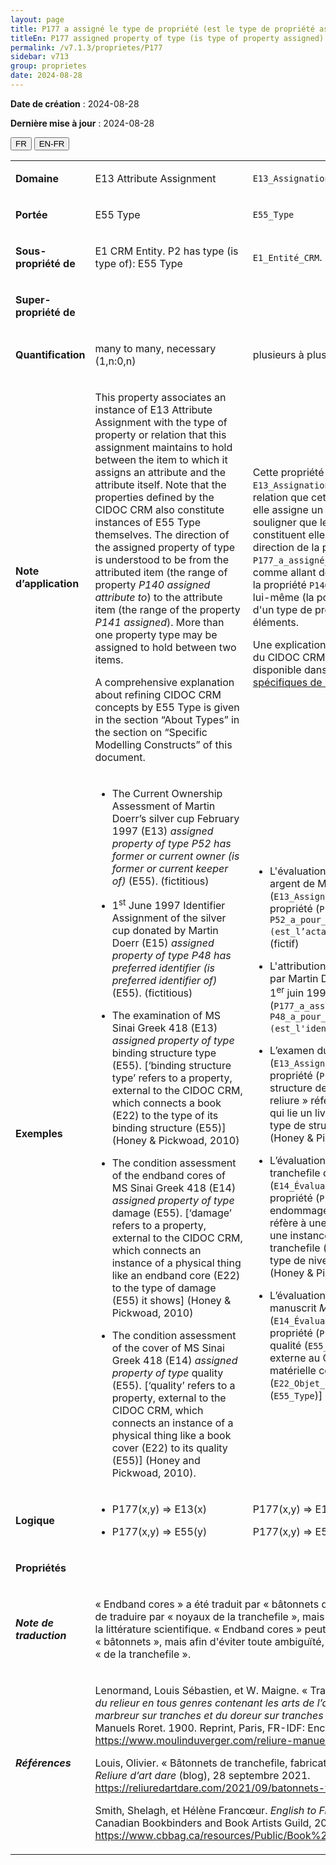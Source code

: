 ```yaml
---
layout: page
title: P177 a assigné le type de propriété (est le type de propriété assigné)
titleEn: P177 assigned property of type (is type of property assigned) - a assigné le type de propriété (est le type de propriété assigné)
permalink: /v7.1.3/proprietes/P177
sidebar: v713
group: proprietes
date: 2024-08-28
---
```


**Date de création** : 2024-08-28

**Dernière mise à jour** : 2024-08-28

<div class="lang-buttons">
 <button id="fr" class="activate">FR</button>
 <button id="en-fr">EN-FR</button>
</div>

<table>
<tbody>
<tr>
<td><p><strong>Domaine</strong></p></td>
<td class="en">
<p>E13 Attribute Assignment</p>
</td>
<td>
<p><code class="language-plaintext highlighter-rouge">E13_Assignation_d'attribut</code> </p>
</td>
</tr>
<tr>
<td><p><strong>Portée</strong></p></td>
<td class="en">
<p>E55 Type</p>
</td>
<td>
<p><code class="language-plaintext highlighter-rouge">E55_Type</code></p>
</td>
</tr>
<tr>
<td><p><strong>Sous-propriété de</strong></p></td>
<td class="en">
<p>E1 CRM Entity. P2 has type (is type of): E55 Type</p>
</td>
<td>
<p><code class="language-plaintext highlighter-rouge">E1_Entité_CRM</code>. <code class="language-plaintext highlighter-rouge">P2_a_pour_type (est_le_type_de)</code> : <code class="language-plaintext highlighter-rouge">E55_Type</code></p>
</td>
</tr>
<tr>
<td><p><strong>Super-propriété de</strong></p></td>
<td class="en">
</td>
<td>
</td>
</tr>
<tr>
<td><p><strong>Quantification</strong></p></td>
<td class="en">
<p>many to many, necessary (1,n:0,n)</p>
</td>
<td>
<p>plusieurs à plusieurs, nécessaire (1,n:0,n)</p>
</td>
</tr>
<tr>
<td><p><strong>Note d’application</strong></p></td>
<td class="en">
<p>This property associates an instance of E13 Attribute Assignment with the type of property or relation that this assignment maintains to hold between the item to which it assigns an attribute and the attribute itself. Note that the properties defined by the CIDOC CRM also constitute instances of E55 Type themselves. The direction of the assigned property of type is understood to be from the attributed item (the range of property <em>P140 assigned attribute to</em>) to the attribute item (the range of the property <em>P141 assigned</em>). More than one property type may be assigned to hold between two items.</p>
<p>A comprehensive explanation about refining CIDOC CRM concepts by E55 Type is given in the section “About Types” in the section on “Specific Modelling Constructs” of this document.</p>
</td>
<td>
<p>Cette propriété associe une instance de <code class="language-plaintext highlighter-rouge">E13_Assignation_d'attribut</code> au type de propriété ou à la relation que cette attribution établit entre l'élément auquel elle assigne un attribut et l'attribut lui-même. Il est à souligner que les propriétés définies par le CIDOC CRM constituent elles-mêmes des instances de <code class="language-plaintext highlighter-rouge">E55_Type</code>. La direction de la propriété <code class="language-plaintext highlighter-rouge">P177_a_assigné_le_type_de_propriété</code> doit être comprise comme allant de l'élément qui a reçu l'attribut (la portée de la propriété <code class="language-plaintext highlighter-rouge">P140_a_assigné_l’attribut_à</code>) vers l'attribut lui-même (la portée de la propriété <code class="language-plaintext highlighter-rouge">P141_a_assigné</code>). Plus d'un type de propriété peut être attribué entre deux éléments.</p>
<p>Une explication complète sur le raffinement des concepts du CIDOC CRM par l'utilisation de la classe <code class="language-plaintext highlighter-rouge">E55_Type</code> est disponible dans la section « <a href="/v7.1.3/information/introduction-aux-concepts-fondamentaux#des-types"><span class="underline">Des types</span></a> » sous « <a href="/v7.1.3/information/introduction-aux-concepts-fondamentaux#construits-specifiques-de-modelisation"><span class="underline">Construits spécifiques de modélisation</span></a> ».</p>
</td>
</tr>
<tr>
<td><p><strong>Exemples</strong></p></td>
<td class="en">
<ul>
<li><p>The Current Ownership Assessment of Martin Doerr’s silver cup February 1997 (E13) <em>assigned property of type P52 has former or current owner (is former or current keeper of) </em>(E55). (fictitious)</p>
</li>
<li><p>1<sup>st</sup> June 1997 Identifier Assignment of the silver cup donated by Martin Doerr (E15) <em>assigned property of type</em> <em>P48 has preferred identifier (is preferred identifier of)</em> (E55). (fictitious)</p>
</li>
<li><p>The examination of MS Sinai Greek 418 (E13) <em>assigned property of type</em> binding structure type (E55). [‘binding structure type’ refers to a property, external to the CIDOC CRM, which connects a book (E22) to the type of its binding structure (E55)] (Honey & Pickwoad, 2010)</p>
</li>
<li><p>The condition assessment of the endband cores of MS Sinai Greek 418 (E14) <em>assigned property of type</em> damage (E55). [‘damage’ refers to a property, external to the CIDOC CRM, which connects an instance of a physical thing like an endband core (E22) to the type of damage (E55) it shows] (Honey & Pickwoad, 2010)</p>
</li>
<li><p>The condition assessment of the cover of MS Sinai Greek 418 (E14) <em>assigned property of type</em> quality (E55). [‘quality’ refers to a property, external to the CIDOC CRM, which connects an instance of a physical thing like a book cover (E22) to its quality (E55)] (Honey and Pickwoad, 2010).</p>
</li>
</ul>
</td>
<td>
<ul>
<li><p>L'évaluation de la propriété actuelle de la coupe en argent de Martin Doerr en février 1997 (<code class="language-plaintext highlighter-rouge">E13_Assignation_d'attribution</code>) a assigné le type de propriété (<code class="language-plaintext highlighter-rouge">P177_a_assigné_le_type_de_propriété</code>) <code class="language-plaintext highlighter-rouge">P52_a_pour_propriétaire_actuel (est_l’actant_propriétaire_actuel_de)</code> (<code class="language-plaintext highlighter-rouge">E55_Type</code>) (fictif)</p>
</li>
<li><p>L'attribution d'identifiant de la coupe en argent donnée par Martin Doerr (<code class="language-plaintext highlighter-rouge">E15_Assignation_d'identifiant</code>) le 1<sup>er</sup> juin 1997 a assigné le type de propriété (<code class="language-plaintext highlighter-rouge">P177_a_assigné_le_type_de_propriété</code>) <code class="language-plaintext highlighter-rouge">P48_a_pour_identifiant_préférentiel (est_l'identifiant_préférentiel_de)</code> (<code class="language-plaintext highlighter-rouge">E55_Type</code>) (fictif)</p>
</li>
<li><p>L’examen du manuscrit <em>Mont Sinaï, MS gr. 418</em> (<code class="language-plaintext highlighter-rouge">E13_Assignation_d'attribution</code>) a assigné le type de propriété (<code class="language-plaintext highlighter-rouge">P177_a_assigné_le_type_de_propriété</code>) structure de reliure (<code class="language-plaintext highlighter-rouge">E55_Type</code>) [« type de structure de reliure » réfère à une propriété, externe au CIDOC CRM, qui lie un livre (<code class="language-plaintext highlighter-rouge">E22_Objet_élaboré_par_l’humain</code>) à un type de structure de reliure (<code class="language-plaintext highlighter-rouge">E55_Type</code>)] (Honey & Pickwoad, 2010)</p>
</li>
<li><p>L’évaluation de l'état matériel des bâtonnets de la tranchefile du manuscrit <em>Mont Sinaï, MS gr. 418</em> (<code class="language-plaintext highlighter-rouge">E14_Évaluation_d’état_matériel</code>) a assigné le type de propriété (<code class="language-plaintext highlighter-rouge">P177_a_assigné_le_type_de_propriété</code>) endommagement (<code class="language-plaintext highlighter-rouge">E55_Type</code>) [« endommagement » réfère à une propriété, externe au CIDOC CRM, qui lie une instance de chose matérielle comme un noyau de tranchefile (<code class="language-plaintext highlighter-rouge">E22_Objet_élaboré_par_l’humain</code>) à son type de niveau d'endommagement (<code class="language-plaintext highlighter-rouge">E55_Type</code>)] (Honey & Pickwoad, 2010)</p>
</li>
<li><p>L’évaluation de l'état matériel de la couverture du manuscrit <em>Mont Sinaï, MS gr. 418</em> (<code class="language-plaintext highlighter-rouge">E14_Évaluation_d’état_matériel</code>) a assigné le type de propriété (<code class="language-plaintext highlighter-rouge">P177_a_assigné_le_type_de_propriété</code>) qualité (<code class="language-plaintext highlighter-rouge">E55_Type</code>) [« qualité » réfère à une propriété, externe au CIDOC CRM, qui lie une instance de chose matérielle comme une couverture de livre (<code class="language-plaintext highlighter-rouge">E22_Objet_élaboré_par_l’humain</code>) à sa qualité (<code class="language-plaintext highlighter-rouge">E55_Type</code>)] (Honey & Pickwoad, 2010) </p>
</li>
</ul>
</td>
</tr>
<tr>
<td><p><strong>Logique</strong></p></td>
<td class="en">
<ul>
<li><p>P177(x,y) ⇒ E13(x)</p>
</li>
<li><p>P177(x,y) ⇒ E55(y)</p>
</li>
</ul>
</td>
<td>
<p>P177(x,y) ⇒ E13(x) </p>
<p>P177(x,y) ⇒ E55(y) </p>
</td>
</tr>
<tr>
<td><p><strong>Propriétés</strong></p></td>
<td class="en">
</td>
<td>
</td>
</tr>
<tr>
<td><p><strong><em>Note de traduction</em></strong></p></td>
<td colspan="2">
<p>« Endband cores » a été traduit par « bâtonnets de la tranchefile ». Il aurait aussi été possible de traduire par « noyaux de la tranchefile », mais cette traduction est moins fréquente dans la littérature scientifique. « Endband cores » peut aussi se traduire uniquement par «<strong> </strong>bâtonnets », mais afin d'éviter toute ambiguïté, l'équipe de traduction a décidé d'ajouter « de la tranchefile ».</p>
</td>
</tr>
<tr>
<td><p><strong><em>Références</em></strong></p></td>
<td colspan="2">
<p>Lenormand, Louis Sébastien, et W. Maigne. « Tranchefile ». Dans <em>Nouveau manuel complet du relieur en tous genres contenant les arts de l’assembleur, du satineur, du cartonneur, du marbreur sur tranches et du doreur sur tranches et sur cuir</em>, édité par L. Mulo, 171‑75. Manuels Roret. 1900. Reprint, Paris, FR-IDF: Encyclopédie-Roret, 2006.<a href="https://www.moulinduverger.com/reliure-manuelle/roret-69.php"><span class="underline"> </span></a><a href="https://www.moulinduverger.com/reliure-manuelle/roret-69.php"><span class="underline">https://www.moulinduverger.com/reliure-manuelle/roret-69.php</span></a>.</p>
<p>Louis, Olivier. « Bâtonnets de tranchefile, fabrication, matériel utilisé et dimensions. » Blog. <em>Reliure d’art dare</em> (blog), 28 septembre 2021.<a href="https://reliuredartdare.com/2021/09/batonnets-tranchefile-fabrication/"><span class="underline"> </span></a><a href="https://reliuredartdare.com/2021/09/batonnets-tranchefile-fabrication/"><span class="underline">https://reliuredartdare.com/2021/09/batonnets-tranchefile-fabrication/</span></a>.</p>
<p>Smith, Shelagh, et Hélène Francœur. <em>English to French Book Arts Terms</em>. Toronto, CA-ON: Canadian Bookbinders and Book Artists Guild, 2021.<a href="https://www.cbbag.ca/resources/Public/Book%20Arts%20ENG%20FRE%20Translation.pdf"><span class="underline"> </span></a><a href="https://www.cbbag.ca/resources/Public/Book%20Arts%20ENG%20FRE%20Translation.pdf"><span class="underline">https://www.cbbag.ca/resources/Public/Book%20Arts%20ENG%20FRE%20Translation.pdf</span></a>.</p>
</td>
</tr>
</tbody>
</table>
